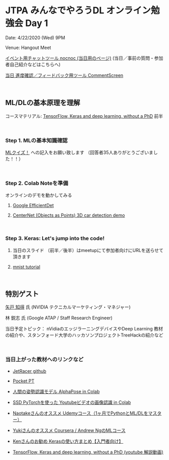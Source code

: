 # JTPA みんなでやろうDL オンライン勉強会 Day 1

Date: 4/22/2020 (Wed) 9PM

Venue: Hangout Meet

[イベント用チャットツール nocnoc (当日用のページ)](https://nocnoc.ooo/event/498A5C34-C242-4068-AC0C-4B06E168CFAB)
 (当日／事前の質問・参加者自己紹介などはこちらへ)

[当日 進度確認／フィードバック用ツール CommentScreen ](https://commentscreen.com/comments?room=DL_together)

<br>

## ML/DLの基本原理を理解

コースマテリアル:
[TensorFlow, Keras and deep learning, without a PhD](https://codelabs.developers.google.com/codelabs/cloud-tensorflow-mnist/) 前半

<br>

### Step 1. MLの基本知識確認

[MLクイズ！](https://forms.gle/zumyqq5Y3vX3TPt58) への記入をお願い致します （回答者35人ありがとうございました！！）

<br>

### Step 2. Colab Noteを準備

オンラインのデモを動かしてみる

1) [Google EfficientDet](https://colab.research.google.com/github/google/automl/blob/master/efficientdet/tutorial.ipynb)
 
2) [CenterNet (Objects as Points) 3D car detection demo](https://colab.research.google.com/github/tugstugi/dl-colab-notebooks/blob/master/notebooks/CenterNet_ObjectsAsPoints_3D.ipynb)

<br>


### Step 3. Keras: Let's jump into the code!

1) 当日のスライド （前半／後半）はmeetupにて参加者向けにURLを送らせて頂きます

2) [mnist tutorial](https://colab.research.google.com/drive/1-LxxXEfhkuGXOkcKvbJPWsPo2XALO5i-)
<br>

## 特別ゲスト

[矢戸 知得](https://www.linkedin.com/in/chitoku-yato-01ba304/) 氏 (NVIDIA テクニカルマーケティング・マネジャー)

林 鋭志 氏 (Google ATAP / Staff Research Engineer)

当日予定トピック： nVidiaのエッジラーニングデバイスやDeep Learning 教材の紹介や、スタンフォード大学のハッカソンプロジェクトTreeHackの紹介など

<br>

### 当日上がった教材へのリンクなど

* [JetRacer github](https://github.com/NVIDIA-AI-IOT/jetracer/)

* [Pocket PT](https://devpost.com/software/pocketpt)

* [人間の姿勢認識モデル AlphaPose in Colab](https://colab.sandbox.google.com/github/tugstugi/dl-colab-notebooks/blob/master/notebooks/AlphaPoseV0_3_0.ipynb)

* [SSD PyTorchを使った Youtubeビデオの画像認識 in Colab](https://colab.sandbox.google.com/github/tugstugi/dl-colab-notebooks/blob/master/notebooks/SSD_Pytorch_Video.ipynb)

* [Naotakeさんのオススメ Udemyコース（1ヶ月でPythonとML/DLをマスター）](https://www.udemy.com/course/the-data-science-course-complete-data-science-bootcamp/)

* [Yukiさんのオススメ Coursera / Andrew NgのMLコース](https://www.coursera.org/learn/machine-learning)

* [Kenさんのお勧め Kerasの使い方まとめ【入門者向け】](https://sinyblog.com/deaplearning/keras_how_to/)

* [TensorFlow, Keras and deep learning, without a PhD (youtube 解説動画)](https://www.youtube.com/watch?v=u4alGiomYP4)
